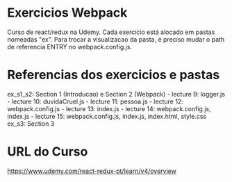 # Exercicios Webpack #
Curso de react/redux na Udemy.
Cada exercício está alocado em pastas nomeadas "ex".
Para trocar a visualizacao da pasta, é preciso mudar o path de referencia ENTRY no webpack.config.js.

# Referencias dos exercicios e pastas #
ex_s1_s2: Section 1 (Introducao) e Section 2 (Webpack)
	- lecture 9: logger.js
	- lecture 10: duvidaCruel.js
	- lecture 11: pessoa.js
	- lecture 12: webpack.config.js
	- lecture 13: index.js
	- lecture 14: webpack.config.js, index.js
	- lecture 15: webpack.config.js, index.js, index.html, style.css
ex_s3: Section 3

# URL do Curso #
https://www.udemy.com/react-redux-pt/learn/v4/overview